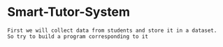 # Smart-Tutor-System
    First we will collect data from students and store it in a dataset. 
    So try to build a program corresponding to it
